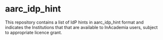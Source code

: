 # aarc_idp_hint
This repository contains a list of IdP hints in aarc_idp_hint format and indicates the Institutions that that are available to InAcademia users, subject to appropriate licence grant.
